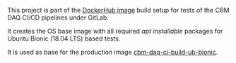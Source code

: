 This project is part of the [DockerHub image](https://hub.docker.com/u/wfjm)
build setup for tests of the CBM DAQ CI/CD pipelines under GitLab.

It creates the OS base image with all required _apt installable_ packages
for Ubuntu Bionic (18.04 LTS) based tests. 

It is used as base for the production image
[cbm-daq-ci-build-ub-bionic](https://github.com/wamu2/cbm-daq-ci-build-ub-bionic).
